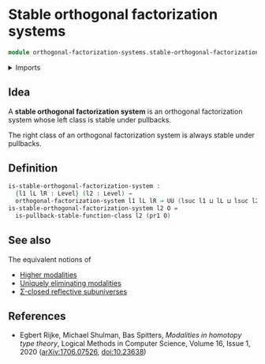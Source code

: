 # Stable orthogonal factorization systems

```agda
module orthogonal-factorization-systems.stable-orthogonal-factorization-systems where
```

<details><summary>Imports</summary>

```agda
open import foundation.cartesian-product-types
open import foundation.dependent-pair-types
open import foundation.propositions
open import foundation.universe-levels

open import orthogonal-factorization-systems.function-class-factorization-operations
open import orthogonal-factorization-systems.function-classes
open import orthogonal-factorization-systems.orthogonal-factorization-systems
open import orthogonal-factorization-systems.wide-function-classes
```

</details>

## Idea

A **stable orthogonal factorization system** is an orthogonal factorization
system whose left class is stable under pullbacks.

The right class of an orthogonal factorization system is always stable under
pullbacks.

## Definition

```agda
is-stable-orthogonal-factorization-system :
  {l1 lL lR : Level} (l2 : Level) →
  orthogonal-factorization-system l1 lL lR → UU (lsuc l1 ⊔ lL ⊔ lsuc l2)
is-stable-orthogonal-factorization-system l2 O =
  is-pullback-stable-function-class l2 (pr1 O)
```

## See also

The equivalent notions of

- [Higher modalities](orthogonal-factorization-systems.higher-modalities.md)
- [Uniquely eliminating modalities](orthogonal-factorization-systems.uniquely-eliminating-modalities.md)
- [Σ-closed reflective subuniverses](orthogonal-factorization-systems.dependent-pair-closed-reflective-subuniverses.md)

## References

- Egbert Rijke, Michael Shulman, Bas Spitters, _Modalities in homotopy type
  theory_, Logical Methods in Computer Science, Volume 16, Issue 1, 2020
  ([arXiv:1706.07526](https://arxiv.org/abs/1706.07526),
  [doi:10.23638](https://doi.org/10.23638/LMCS-16%281%3A2%292020))
